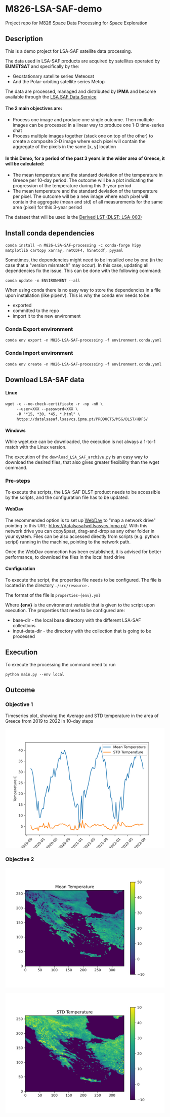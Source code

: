 # M826-LSA-SAF-demo

Project repo for M826 Space Data Processing for Space Exploration

## Description

This is a demo project for LSA-SAF satellite data processing.

The data used in LSA-SAF products are acquired by satellites operated by **EUMETSAT** and specifically by the:

- Geostationary satellite series Meteosat
- And the Polar-orbiting satellite series Metop

The data are processed, managed and distributed by **IPMA** and become available through
the [LSA SAF Data Service](https://datalsasaf.lsasvcs.ipma.pt)

#### The 2 main objectives are:

- Process one image and produce one single outcome. Then multiple images can be processed in a linear way to produce one
  1-D time-series chat
- Process multiple images together (stack one on top of the other) to create a composite 2-D image where each pixel will
  contain the aggregate of the pixels in the same [x, y] location

#### In this Demo, for a period of the past 3 years in the wider area of Greece, it will be calculated:

- The mean temperature and the standard deviation of the temperature in Greece per 10-day period. The outcome will be a
  plot indicating the progression of the temperature during this 3-year period
- The mean temperature and the standard deviation of the temperature per pixel. The outcome will be a new image where
  each pixel will contain the aggregate (mean and std) of all measurements for the same area (pixel) for this 3-year
  period

The dataset that will be used is
the [Derived LST (DLST; LSA-003)](https://navigator.eumetsat.int/product/EO:EUM:DAT:MSG:LSA-003B?query=dlst&filter=responsible_org__LSA%20SAF&s=advanced)

## Install conda dependencies ##

````
conda install -n M826-LSA-SAF-processing -c conda-forge h5py matplotlib cartopy xarray, netCDF4, h5netcdf, pyyaml
````

Sometimes, the dependencies might need to be installed one by one (in the case that a "version mismatch" may occur).
In this case, updating all dependencies fix the issue. This can be done with the following command:

````
conda update -n ENVIRONMENT --all
````

When using conda there is no easy way to store the dependencies in a file upon installation (like pipenv).
This is why the conda env needs to be:

- exported
- committed to the repo
- import it to the new environment

### Conda Export environment
````
conda env export -n M826-LSA-SAF-processing -f environment.conda.yaml
````

### Conda Import environment
````
conda env create -n M826-LSA-SAF-processing -f environment.conda.yaml
````


## Download LSA-SAF data
#### Linux

````
wget -c --no-check-certificate -r -np -nH \
     --user=XXX --password=XXX \
     -R "*15, *30, *45, *.html" \
     https://datalsasaf.lsasvcs.ipma.pt/PRODUCTS/MSG/DLST/HDF5/

````

#### Windows

While wget.exe can be downloaded, the execution is not always a 1-to-1 match with the Linux version.

The execution of the `download_LSA_SAF_archive.py` is an easy way to download the desired files,
that also gives greater flexibility than the wget command.

### Pre-steps

To execute the scripts, the LSA-SAF DLST product needs to be accessible by the scripts, and the configuration file has
to
be updated.

#### WebDav

The recommended option is to set up [WebDav](https://gitlab.com/helpdesk.landsaf/lsasaf_data_access/-/wikis/data/webdav)
to "map a network drive" pointing to this URL: https://datalsasafwd.lsasvcs.ipma.pt/.
With this network drive you can copy&past, drag-and-drop as any other folder in your system. Files can be also accessed
directly from scripts (e.g. python script) running in the machine, pointing to the network path.

Once the WebDav connection has been established, it is advised for better performance, to download the files in the
local hard drive

#### Configuration

To execute the script, the properties file needs to be configured. The file is located in the directory `./src/resource`
.

The format of the file is `properties-{env}.yml`

Where **{env}** is the environment variable that is given to the script upon execution.
The properties that need to be configured are:

- base-dir - the local base directory with the different LSA-SAF collections
- input-data-dir - the directory with the collection that is going to be processed

## Execution

To execute the processing the command need to run

````
python main.py --env local 
````

## Outcome

### Objective 1

Timeseries plot, showing the Average and STD temperature in the area of Greece from 2019 to 2022 in 10-day steps

![Timeseries Temperature Plot](https://raw.githubusercontent.com/sekasx/M826-LSA-SAF-demo/main/outcome/timeseries-temperature-plot.png)

### Objective 2

![Composite Mean Temperature 2D Plot](https://raw.githubusercontent.com/sekasx/M826-LSA-SAF-demo/main/outcome/composite-mean-temperature-2D-plot.png)

![Composite STD Temperature 2D Plot](https://raw.githubusercontent.com/sekasx/M826-LSA-SAF-demo/main/outcome/composite-std-temperature-2D-plot.png)


